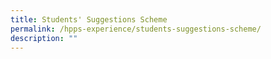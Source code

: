 ```yaml
---
title: Students' Suggestions Scheme
permalink: /hpps-experience/students-suggestions-scheme/
description: ""
---
```

